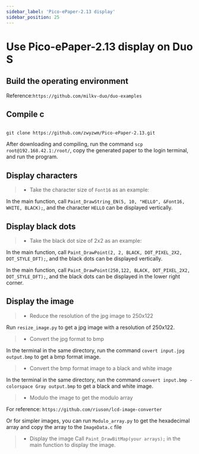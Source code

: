 ```yaml
---
sidebar_label: 'Pico-ePaper-2.13 display'
sidebar_position: 25
---
```


# Use Pico-ePaper-2.13 display on Duo S

## Build the operating environment

Reference:` https://github.com/milkv-duo/duo-examples `

## Compile c

```

git clone https://github.com/zwyzwm/Pico-ePaper-2.13.git

```

After downloading and compiling, run the command ` scp root@192.168.42.1:/root/ `, copy the generated paper to the login terminal, and run the program.

## Display characters

> - Take the character size of `Font16` as an example:

In the main function, call `Paint_DrawString_EN(5, 10, "HELLO", &Font16, WHITE, BLACK);`, and the character `HELLO` can be displayed vertically.

## Display black dots

> - Take the black dot size of 2x2 as an example:

In the main function, call `Paint_DrawPoint(2, 2, BLACK, DOT_PIXEL_2X2, DOT_STYLE_DFT);`, and the black dots can be displayed vertically.

In the main function, call `Paint_DrawPoint(250,122, BLACK, DOT_PIXEL_2X2, DOT_STYLE_DFT);`, and the black dots can be displayed in the lower right corner.

## Display the image

> - Reduce the resolution of the jpg image to 250x122

Run ` resize_image.py ` to get a jpg image with a resolution of 250x122.

> - Convert the jpg format to bmp

In the terminal in the same directory, run the command ` covert input.jpg output.bmp ` to get a bmp format image.

> - Convert the bmp format image to a black and white image

In the terminal in the same directory, run the command ` convert input.bmp -colorspace Gray output.bmp ` to get a black and white image.

> - Modulo the image to get the modulo array

For reference: ` https://github.com/riuson/lcd-image-converter `

Or for simpler images, you can run ` Modulo_array.py ` to get the hexadecimal array and copy the array to the ` ImageData.c ` file
> - Display the image
Call ` Paint_DrawBitMap(your arrays); ` in the main function to display the image.







